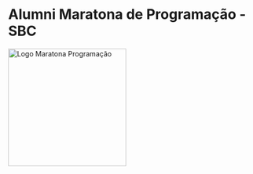 # Alumni Maratona de Programação - SBC 

 <img align="middle" alt="Logo Maratona Programação" height="240" src="https://maratona.sbc.org.br/imagens/logonovo.jpg">
